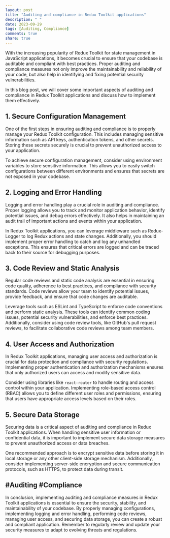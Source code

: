 ```yaml
---
layout: post
title: "Auditing and compliance in Redux Toolkit applications"
description: " "
date: 2023-09-29
tags: [Auditing, Compliance]
comments: true
share: true
---
```


With the increasing popularity of Redux Toolkit for state management in JavaScript applications, it becomes crucial to ensure that your codebase is auditable and compliant with best practices. Proper auditing and compliance measures not only improve the maintainability and reliability of your code, but also help in identifying and fixing potential security vulnerabilities.

In this blog post, we will cover some important aspects of auditing and compliance in Redux Toolkit applications and discuss how to implement them effectively.

## 1. Secure Configuration Management

One of the first steps in ensuring auditing and compliance is to properly manage your Redux Toolkit configuration. This includes managing sensitive information such as API keys, authentication tokens, and other secrets. Storing these secrets securely is crucial to prevent unauthorized access to your application.

To achieve secure configuration management, consider using environment variables to store sensitive information. This allows you to easily switch configurations between different environments and ensures that secrets are not exposed in your codebase.

## 2. Logging and Error Handling

Logging and error handling play a crucial role in auditing and compliance. Proper logging allows you to track and monitor application behavior, identify potential issues, and debug errors effectively. It also helps in maintaining an audit trail of important actions and events within your application.

In Redux Toolkit applications, you can leverage middleware such as Redux-Logger to log Redux actions and state changes. Additionally, you should implement proper error handling to catch and log any unhandled exceptions. This ensures that critical errors are logged and can be traced back to their source for debugging purposes.

## 3. Code Review and Static Analysis

Regular code reviews and static code analysis are essential in ensuring code quality, adherence to best practices, and compliance with security standards. Code reviews allow your team to identify potential issues, provide feedback, and ensure that code changes are auditable.

Leverage tools such as ESLint and TypeScript to enforce code conventions and perform static analysis. These tools can identify common coding issues, potential security vulnerabilities, and enforce best practices. Additionally, consider using code review tools, like GitHub's pull request reviews, to facilitate collaborative code reviews among team members.

## 4. User Access and Authorization

In Redux Toolkit applications, managing user access and authorization is crucial for data protection and compliance with security regulations. Implementing proper authentication and authorization mechanisms ensures that only authorized users can access and modify sensitive data.

Consider using libraries like `react-router` to handle routing and access control within your application. Implementing role-based access control (RBAC) allows you to define different user roles and permissions, ensuring that users have appropriate access levels based on their roles.

## 5. Secure Data Storage

Securing data is a critical aspect of auditing and compliance in Redux Toolkit applications. When handling sensitive user information or confidential data, it is important to implement secure data storage measures to prevent unauthorized access or data breaches.

One recommended approach is to encrypt sensitive data before storing it in local storage or any other client-side storage mechanism. Additionally, consider implementing server-side encryption and secure communication protocols, such as HTTPS, to protect data during transit.

## #Auditing #Compliance

In conclusion, implementing auditing and compliance measures in Redux Toolkit applications is essential to ensure the security, stability, and maintainability of your codebase. By properly managing configurations, implementing logging and error handling, performing code reviews, managing user access, and securing data storage, you can create a robust and compliant application. Remember to regularly review and update your security measures to adapt to evolving threats and regulations.